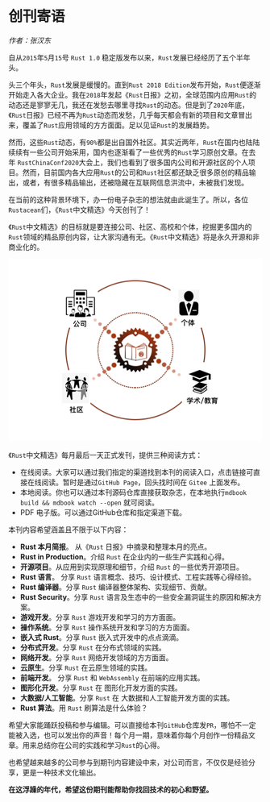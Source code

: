 # 创刊寄语

*作者：张汉东*

自从`2015`年`5`月`15`号 `Rust 1.0` 稳定版发布以来，`Rust`发展已经经历了五个半年头。

头三个年头，`Rust`发展是缓慢的。直到`Rust 2018 Edition`发布开始，`Rust`便逐渐开始走入各大企业。我在`2018`年发起《`Rust`日报》之初，全球范围内应用`Rust`的动态还是寥寥无几，我还在发愁去哪里寻找`Rust`的动态。但是到了`2020`年底，《`Rust`日报》已经不再为`Rust`动态而发愁，几乎每天都会有新的项目和文章冒出来，覆盖了`Rust`应用领域的方方面面。足以见证`Rust`的发展趋势。

然而，这些`Rust`动态，有`90%`都是出自国外社区。其实近两年，`Rust`在国内也陆陆续续有一些公司开始采用，国内也逐渐看了一些优秀的`Rust`学习原创文章。在去年 `RustChinaConf2020`大会上，我们也看到了很多国内公司和开源社区的个人项目。然而，目前国内各大应用`Rust`的公司和`Rust`社区都还缺乏很多原创的精品输出，或者，有很多精品输出，还被隐藏在互联网信息洪流中，未被我们发现。

在当前的这种背景环境下，办一份电子杂志的想法就由此诞生了。所以，各位`Rustacean`们，《`Rust`中文精选》今天创刊了！

《`Rust`中文精选》的目标就是要连接公司、社区、高校和个体，挖掘更多国内的`Rust`领域的精品原创内容，让大家沟通有无。《`Rust`中文精选》将是永久开源和非商业化的。

![rustmagzine_connect](./image/rustmagazine-connect.png)

《`Rust`中文精选》每月最后一天正式发刊，提供三种阅读方式：

- 在线阅读。大家可以通过我们指定的渠道找到本刊的阅读入口，点击链接可直接在线阅读。暂时是通过`GitHub Page`，回头找时间在 `Gitee` 上面发布。
- 本地阅读。你也可以通过本刊源码仓库直接获取杂志，在本地执行`mdbook build && mdbook watch --open` 就可阅读。
- PDF 电子版。可以通过GitHub仓库和指定渠道下载。

本刊内容希望涵盖且不限于以下内容：

- **Rust 本月简报**。 从《`Rust` 日报》中摘录和整理本月的亮点。
- **Rust in Production**。介绍 `Rust` 在企业内的一些生产实践和心得。
- **开源项目**。从应用到实现原理和细节，介绍 `Rust` 的一些优秀开源项目。
- **Rust 语言**。 分享 `Rust` 语言概念、技巧、设计模式、工程实践等心得经验。
- **Rust 编译器**。分享 `Rust` 编译器整体架构、实现细节、贡献。
- **Rust Security**。分享 `Rust` 语言及生态中的一些安全漏洞诞生的原因和解决方案。
- **游戏开发**。分享 `Rust` 游戏开发和学习的方方面面。
- **操作系统**。分享 `Rust` 操作系统开发和学习的方方面面。
- **嵌入式 Rust**。分享 `Rust` 嵌入式开发中的点点滴滴。
- **分布式开发**。分享 `Rust` 在分布式领域的实践。
- **网络开发**。分享 `Rust` 网络开发领域的方方面面。
- **云原生**。分享 `Rust` 在云原生领域的实践。
- **前端开发**。 分享 `Rust` 和 `WebAssembly` 在前端的应用实践。
- **图形化开发**。分享 `Rust` 在 图形化开发方面的实践。
- **大数据/人工智能**。分享 `Rust` 在 大数据和人工智能开发方面的实践。
- **Rust 算法**。用 `Rust` 刷算法是什么体验？


希望大家能踊跃投稿和参与编辑。可以直接给本刊`GitHub`仓库发`PR`，哪怕不一定能被入选，也可以发出你的声音！每个月一期，意味着你每个月创作一份精品文章。用来总结你在公司的实践和学习`Rust`的心得。

也希望越来越多的公司参与到期刊内容建设中来，对公司而言，不仅仅是经验分享，更是一种技术文化输出。

**在这浮躁的年代，希望这份期刊能帮助你找回技术的初心和野望。**

